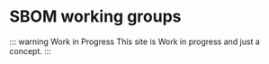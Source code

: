# SBOM working groups

::: warning Work in Progress
This site is Work in progress and just a concept.
:::